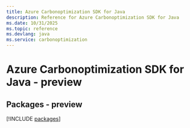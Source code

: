 ```yaml
---
title: Azure Carbonoptimization SDK for Java
description: Reference for Azure Carbonoptimization SDK for Java
ms.date: 10/31/2025
ms.topic: reference
ms.devlang: java
ms.service: carbonoptimization
---
```

# Azure Carbonoptimization SDK for Java - preview
## Packages - preview
[!INCLUDE [packages](carbonoptimization-index.md)]